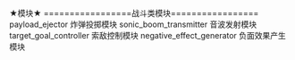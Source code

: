 ★模块★
=================战斗类模块=================
payload_ejector 炸弹投掷模块
sonic_boom_transmitter 音波发射模块
target_goal_controller 索敌控制模块
negative_effect_generator 负面效果产生模块
